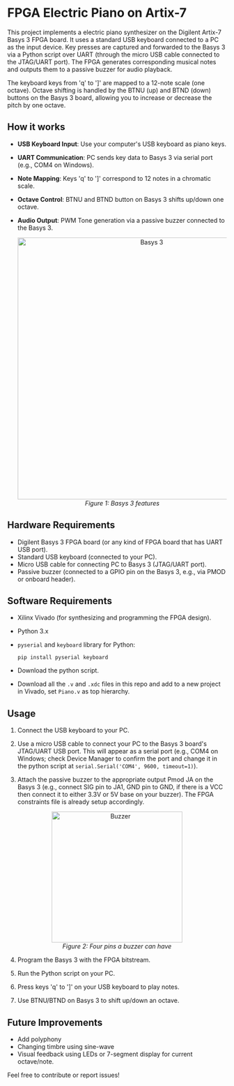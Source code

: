 # FPGA Electric Piano on Artix-7

This project implements a electric piano synthesizer on the Digilent Artix-7 Basys 3 FPGA board. It uses a standard USB keyboard connected to a PC as the input device. Key presses are captured and forwarded to the Basys 3 via a Python script over UART (through the micro USB cable connected to the JTAG/UART port). The FPGA generates corresponding musical notes and outputs them to a passive buzzer for audio playback.

The keyboard keys from 'q' to ']' are mapped to a 12-note scale (one octave). Octave shifting is handled by the BTNU (up) and BTND (down) buttons on the Basys 3 board, allowing you to increase or decrease the pitch by one octave.

## How it works
- **USB Keyboard Input**: Use your computer's USB keyboard as piano keys.
- **UART Communication**: PC sends key data to Basys 3 via serial port (e.g., COM4 on Windows).
- **Note Mapping**: Keys 'q' to ']' correspond to 12 notes in a chromatic scale.
- **Octave Control**: BTNU and BTND button on Basys 3 shifts up/down one octave.
- **Audio Output**: PWM Tone generation via a passive buzzer connected to the Basys 3.

  <p align="center">
  <img src="https://github.com/user-attachments/assets/708448db-84a3-45d1-b2ca-e37c5c30a708" alt="Basys 3" width="600"/>
  <br>
  <i>Figure 1: Basys 3 features</i>
</p>


## Hardware Requirements
- Digilent Basys 3 FPGA board (or any kind of FPGA board that has UART USB port).
- Standard USB keyboard (connected to your PC).
- Micro USB cable for connecting PC to Basys 3 (JTAG/UART port).
- Passive buzzer (connected to a GPIO pin on the Basys 3, e.g., via PMOD or onboard header).

## Software Requirements
- Xilinx Vivado (for synthesizing and programming the FPGA design).
- Python 3.x
- `pyserial` and `keyboard` library for Python:
  
  ```
  pip install pyserial keyboard
  ```
- Download the python script.
- Download all the `.v` and `.xdc` files in this repo and add to a new project in Vivado, set `Piano.v` as top hierarchy.

## Usage
1. Connect the USB keyboard to your PC.
   
2. Use a micro USB cable to connect your PC to the Basys 3 board's JTAG/UART USB port. This will appear as a serial port (e.g., COM4 on Windows; check Device Manager to confirm the port and change it in the python script at `serial.Serial('COM4', 9600, timeout=1)`).
   
3. Attach the passive buzzer to the appropriate output Pmod JA on the Basys 3 (e.g., connect SIG pin to JA1, GND pin to GND, if there is a VCC then connect it to either 3.3V or 5V base on your buzzer). The FPGA constraints file is already setup accordingly.
 <p align="center">
  <img src="https://github.com/user-attachments/assets/caaa2c41-dd74-4d6b-bb91-073abe6db02e" alt="Buzzer" width="300"/>
  <br>
  <i>Figure 2: Four pins a buzzer can have</i>
</p>

 
   
4. Program the Basys 3 with the FPGA bitstream.
 
5. Run the Python script on your PC.
 
6. Press keys 'q' to ']' on your USB keyboard to play notes.
 
7. Use BTNU/BTND on Basys 3 to shift up/down an octave.

## Future Improvements
- Add polyphony
- Changing timbre using sine-wave
- Visual feedback using LEDs or 7-segment display for current octave/note.

Feel free to contribute or report issues!

